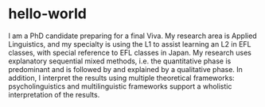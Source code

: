 # hello-world
I am a PhD candidate preparing for a final Viva. My research area is Applied Linguistics, and my specialty is using the L1 to assist learning an L2 in EFL classes, with special reference to EFL classes in Japan. My research uses explanatory sequential mixed methods, i.e. the quantitative phase is predominant and is followed by and explained by a qualitative phase. In addition, I interpret the results using multiple theoretical frameworks: psycholinguistics and multilinguistic frameworks support a wholistic interpretation of the results.
